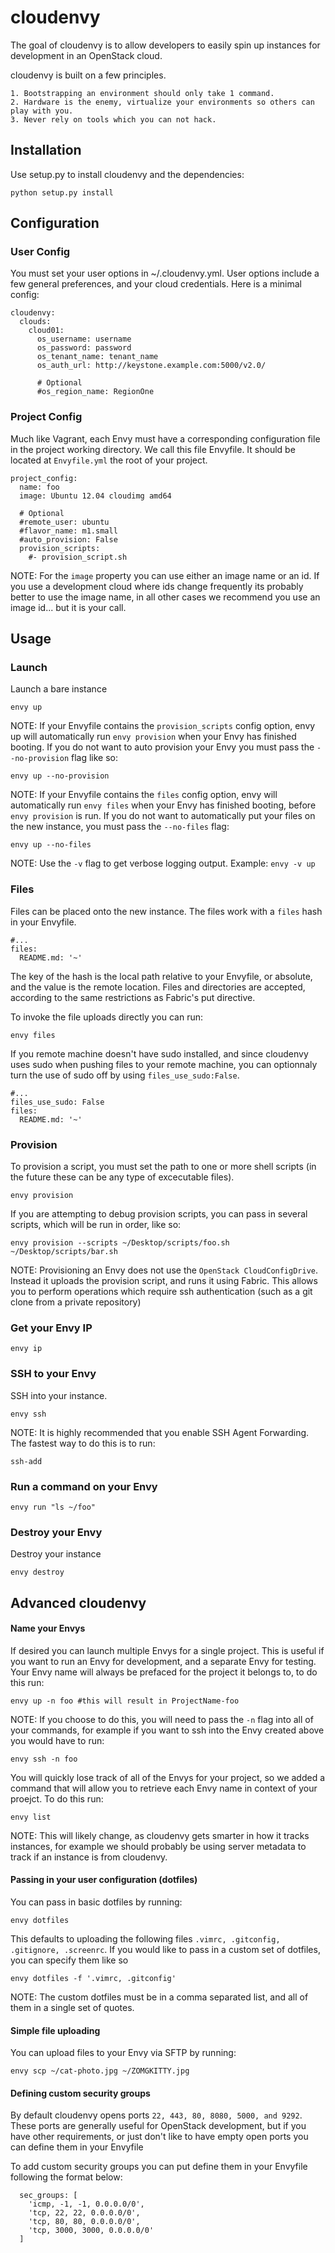 # cloudenvy

The goal of cloudenvy is to allow developers to easily spin up instances
for development in an OpenStack cloud.

cloudenvy is built on a few principles.

    1. Bootstrapping an environment should only take 1 command.
    2. Hardware is the enemy, virtualize your environments so others can play with you.
    3. Never rely on tools which you can not hack.

## Installation

Use setup.py to install cloudenvy and the dependencies:

    python setup.py install

## Configuration

### User Config
You must set your user options in ~/.cloudenvy.yml. User options include a few general preferences, and your cloud credentials. Here is a minimal config:

    cloudenvy:
      clouds:
        cloud01:
          os_username: username
          os_password: password
          os_tenant_name: tenant_name
          os_auth_url: http://keystone.example.com:5000/v2.0/

          # Optional
          #os_region_name: RegionOne

### Project Config

Much like Vagrant, each Envy must have a corresponding configuration file in the project working directory. We call this file Envyfile. It should be located at `Envyfile.yml` the root of your project.

    project_config:
      name: foo
      image: Ubuntu 12.04 cloudimg amd64

      # Optional
      #remote_user: ubuntu
      #flavor_name: m1.small
      #auto_provision: False
      provision_scripts:
        #- provision_script.sh

NOTE: For the `image` property you can use either an image name or an id. If you use a development cloud where ids change frequently its probably better to use the image name, in all other cases we recommend you use an image id... but it is your call.

## Usage

### Launch

Launch a bare instance

    envy up

NOTE: If your Envyfile contains the `provision_scripts` config option, envy up will automatically run `envy provision` when your Envy has finished booting. If you do not want to auto provision your Envy you must pass the `--no-provision` flag like so:

    envy up --no-provision

NOTE: If your Envyfile contains the `files` config option, envy will automatically run `envy files` when your Envy has finished booting, before `envy provision` is run. If you do not want to automatically put your files on the new instance, you must pass the `--no-files` flag:

    envy up --no-files

NOTE: Use the ```-v``` flag to get verbose logging output. Example: ```envy -v up```

### Files

Files can be placed onto the new instance. The files work with a ``files`` hash in your Envyfile.

    #...
    files:
      README.md: '~'

The key of the hash is the local path relative to your Envyfile, or absolute, and the value is the remote location. Files and directories are accepted, according to the same restrictions as Fabric's put directive.

To invoke the file uploads directly you can run:

    envy files

If you remote machine doesn't have sudo installed, and since cloudenvy uses sudo
when pushing files to your remote machine, you can optionnaly turn the use of
sudo off by using `files_use_sudo:False`. 

    #...
    files_use_sudo: False
    files:
      README.md: '~'

### Provision

To provision a script, you must set the path to one or more shell scripts (in the future these can be any type of excecutable files).

    envy provision

If you are attempting to debug provision scripts, you can pass in several scripts, which will be run in order, like so:

    envy provision --scripts ~/Desktop/scripts/foo.sh ~/Desktop/scripts/bar.sh

NOTE: Provisioning an Envy does not use the ```OpenStack CloudConfigDrive```. Instead it uploads the provision script, and runs it using Fabric. This allows you to perform operations which require ssh authentication (such as a git clone from a private repository)


### Get your Envy IP

    envy ip

### SSH to your Envy

SSH into your instance.

    envy ssh


NOTE: It is highly recommended that you enable SSH Agent Forwarding. The fastest way to do this is to run:

    ssh-add


### Run a command on your Envy

    envy run "ls ~/foo"

### Destroy your Envy

Destroy your instance

    envy destroy

## Advanced cloudenvy

#### Name your Envys

If desired you can launch multiple Envys for a single project. This is useful if you want to run an Envy for development, and a separate Envy for testing. Your Envy name will always be prefaced for the project it belongs to, to do this run:

    envy up -n foo #this will result in ProjectName-foo

NOTE: If you choose to do this, you will need to pass the `-n` flag into all of your commands, for example if you want to ssh into the Envy created above you would have to run:

    envy ssh -n foo

You will quickly lose track of all of the Envys for your project, so we added a command that will allow you to retrieve each Envy name in context of your proejct. To do this run:

    envy list

NOTE: This will likely change, as cloudenvy gets smarter in how it tracks instances, for example we should probably be using server metadata to track if an instance is from cloudenvy.

#### Passing in your user configuration (dotfiles)

You can pass in basic dotfiles by running:

    envy dotfiles

This defaults to uploading the following files `.vimrc, .gitconfig, .gitignore, .screenrc`. If you would like to pass in a custom set of dotfiles, you can specify them like so

    envy dotfiles -f '.vimrc, .gitconfig'

NOTE: The custom dotfiles must be in a comma separated list, and all of them in a single set of quotes.

#### Simple file uploading

You can upload files to your Envy via SFTP by running:

    envy scp ~/cat-photo.jpg ~/ZOMGKITTY.jpg

#### Defining custom security groups

By default cloudenvy opens ports `22, 443, 80, 8080, 5000, and 9292`. These ports are generally useful for OpenStack development, but if you have other requirements, or just don't like to have empty open ports you can define them in your Envyfile

To add custom security groups you can put define them in your Envyfile following the format below:

      sec_groups: [
        'icmp, -1, -1, 0.0.0.0/0',
        'tcp, 22, 22, 0.0.0.0/0',
        'tcp, 80, 80, 0.0.0.0/0',
        'tcp, 3000, 3000, 0.0.0.0/0'
      ]
